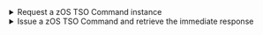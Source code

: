 <details><summary>Request a zOS TSO Command instance</summary>

The following snippet shows the code that is required to request a zOS TSO Command instance in a Galasa test:

```
@ZosImage(imageTag="A")
public IZosImage zosImageA;

@ZosTSO(imageTag="A")
public IZosTSOCommand tsoCommand;
```

The code creates a zOS TSO Command instance associated with the zOS Image allocated in the *zosImageA* field.
</details>

<details><summary>Issue a zOS TSO Command and retrieve the immediate response</summary>

Issue the zOS TSO `TIME` Command and retrieve the response:

```
String tsoCommandString = "TIME";
String tsoResponse = tsoCommand.issueCommand(tsoCommandString);
```

The String `tsoResponse`  contains the output of the TSO TIME command, e.g. 

```
IKJ56650I TIME-12:01:00 PM. CPU-00:00:00 SERVICE-290 SESSION-00:00:00 APRIL 1,2020
```
</details>